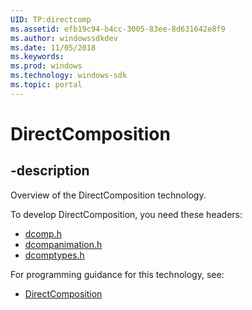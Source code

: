 ```yaml
---
UID: TP:directcomp
ms.assetid: efb19c94-b4cc-3005-83ee-8d631642e8f9
ms.author: windowssdkdev
ms.date: 11/05/2018
ms.keywords: 
ms.prod: windows
ms.technology: windows-sdk
ms.topic: portal
---
```


# DirectComposition

## -description

Overview of the DirectComposition technology.

To develop DirectComposition, you need these headers:

 * [dcomp.h](../dcomp/index.md)
 * [dcompanimation.h](../dcompanimation/index.md)
 * [dcomptypes.h](../dcomptypes/index.md)

For programming guidance for this technology, see:
* [DirectComposition](/windows/desktop/directcomp)

